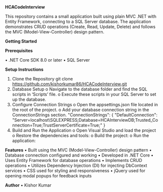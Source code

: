 
**HCACodeInterview**

This repository contains a small application built using plain MVC .NET with Entity Framework, connecting to a SQL Server database. The application demonstrates CRUD operations (Create, Read, Update, Delete) and follows the MVC (Model-View-Controller) design pattern.


**Getting Started**

**Prerequisites**

  •	.NET Core SDK 8.0 or later
  •	SQL Server
  
**Setup Instructions**
  1.	Clone the Repository
      git clone https://github.com/kishorkumar86/HCACodeInterview.git
  2.	Database Setup
      o Navigate to the database folder and find the SQL scripts in ‘Scripts’ file.
      o	Execute these scripts in your SQL Server to set up the database.
  3.	Configure Connection Strings
      o	Open the appsettings.json file located in the root of the project.
      o	Add your database connection string in the ConnectionStrings section.
        "ConnectionStrings": {
        "DefaultConnection": "Server=localhost\\SQLEXPRESS;Database=HCAInterviewDB;Trusted_Connection=True;TrustServerCertificate=True;"
          }
  4.	Build and Run the Application
      o	Open Visual Studio and load the project
      o	Restore the dependencies and tools:
      o	Build the project:
      o	Run the application:

**Features**
      •	Built using the MVC (Model-View-Controller) design pattern
      •	Database connection configured and working
      •	Developed in .NET Core
      •	Uses Entity Framework for database operations
      •	Implements CRUD operations
      •	Utilizes Dependency Injection (DI) for injecting DbContext services
      •	CSS used for styling and responsiveness
      •	jQuery used for opening modal popups for feedback inputs

**Author**
      •	Kishor Kumar

